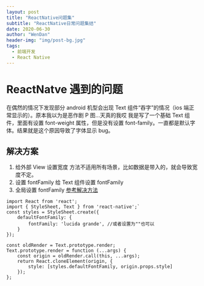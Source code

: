 ```yaml
---
layout: post
title: "ReactNative问题集"
subtitle: "ReactNative日常问题集结"
date: 2020-06-30
author: "WenDan"
header-img: "img/post-bg.jpg"
tags:
  - 前端开发
  - React Native
---
```


# ReactNatve 遇到的问题

在偶然的情况下发现部分 android 机型会出现 Text 组件“吞字”的情况（ios 端正常显示的）。原本我以为是恶作剧 P 图...天真的我哎
我是写了一个基础 Text 组件，里面有设置 font-weight 属性，但是没有设置 font-family。一直都是默认字体。结果就是这个原因导致了字体显示 bug。

## 解决方案

1. 给外部 View 设置宽度
   方法不适用所有场景，比如数据是带入的，就会导致宽度不定。
2. 设置 fontFamily
   给 Text 组件设置 fontFamily
3. 全局设置 fontFamily
   [参考解决方法](https://github.com/facebook/react-native/issues/15114#issuecomment-341988546)

```
import React from 'react';
import { StyleSheet, Text } from 'react-native';`
const styles = StyleSheet.create({
    defaultFontFamily: {
        fontFamily: 'lucida grande', //或者设置为""也可以
    }
});

const oldRender = Text.prototype.render;
Text.prototype.render = function (...args) {
    const origin = oldRender.call(this, ...args);
    return React.cloneElement(origin, {
        style: [styles.defaultFontFamily, origin.props.style]
    });
};
```
